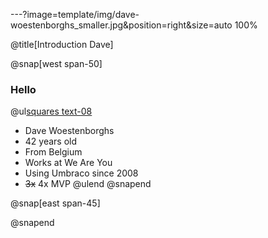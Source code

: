 ---?image=template/img/dave-woestenborghs_smaller.jpg&position=right&size=auto 100%

@title[Introduction Dave]

@snap[west span-50]

### Hello

@ul[squares text-08](false)

- Dave Woestenborghs
- 42 years old
- From Belgium
- Works at We Are You
- Using Umbraco since 2008
- ~~3x~~ 4x MVP
  @ulend
  @snapend

@snap[east span-45]

@snapend

